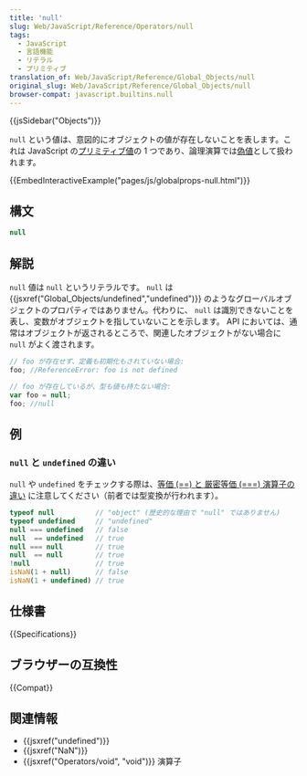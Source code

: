 ```yaml
---
title: 'null'
slug: Web/JavaScript/Reference/Operators/null
tags:
  - JavaScript
  - 言語機能
  - リテラル
  - プリミティブ
translation_of: Web/JavaScript/Reference/Global_Objects/null
original_slug: Web/JavaScript/Reference/Global_Objects/null
browser-compat: javascript.builtins.null
---
```

{{jsSidebar("Objects")}}

`null` という値は、意図的にオブジェクトの値が存在しないことを表します。これは JavaScript の[プリミティブ値](/ja/docs/Glossary/Primitive)の 1 つであり、論理演算では[偽値](/ja/docs/Glossary/Falsy)として扱われます。

{{EmbedInteractiveExample("pages/js/globalprops-null.html")}}

## 構文

```js
null
```

## 解説

`null` 値は `null` というリテラルです。 `null` は {{jsxref("Global_Objects/undefined","undefined")}} のようなグローバルオブジェクトのプロパティではありません。代わりに、 `null` は識別できないことを表し、変数がオブジェクトを指していないことを示します。 API においては、通常はオブジェクトが返されるところで、関連したオブジェクトがない場合に `null` がよく渡されます。

```js
// foo が存在せず、定義も初期化もされていない場合:
foo; //ReferenceError: foo is not defined
```

```js
// foo が存在しているが、型も値も持たない場合:
var foo = null;
foo; //null
```

## 例

### `null` と `undefined` の違い

`null` や `undefined` をチェックする際は、[等価 (==) と 厳密等価 (===) 演算子の違い](/ja/docs/Web/JavaScript/Reference/Operators) に注意してください（前者では型変換が行われます）。

```js
typeof null          // "object" (歴史的な理由で "null" ではありません)
typeof undefined     // "undefined"
null === undefined   // false
null  == undefined   // true
null === null        // true
null  == null        // true
!null                // true
isNaN(1 + null)      // false
isNaN(1 + undefined) // true
```

## 仕様書

{{Specifications}}

## ブラウザーの互換性

{{Compat}}

## 関連情報

- {{jsxref("undefined")}}
- {{jsxref("NaN")}}
- {{jsxref("Operators/void", "void")}} 演算子
